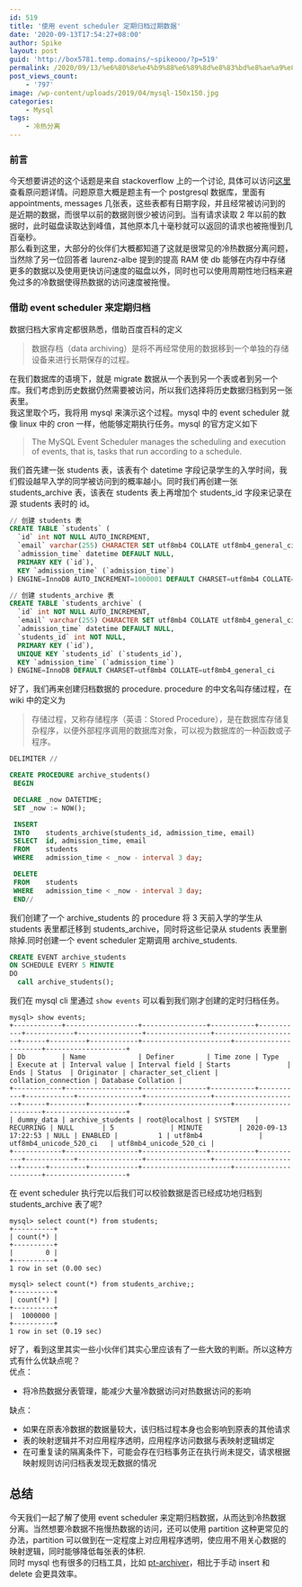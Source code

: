 ```yaml
---
id: 519
title: '使用 event scheduler 定期归档过期数据'
date: '2020-09-13T17:54:27+08:00'
author: Spike
layout: post
guid: 'http://box5781.temp.domains/~spikeooo/?p=519'
permalink: /2020/09/13/%e6%80%8e%e4%b9%88%e6%89%8d%e8%83%bd%e8%ae%a9%e8%bf%87%e6%9c%9f%e6%95%b0%e6%8d%ae%e4%b8%8d%e6%8b%96%e6%85%a2%e6%95%b4%e4%b8%aa%e8%a1%a8/
post_views_count:
    - '797'
image: /wp-content/uploads/2019/04/mysql-150x150.jpg
categories:
    - Mysql
tags:
    - 冷热分离
---
```


### 前言

今天想要讲述的这个话题是来自 stackoverflow 上的一个讨论, 具体可以访问[这里](https://stackoverflow.com/questions/63789858/postgresql-requests-on-rarely-used-data-slow-everything/63790504#63790504 "这里")查看原问题详情。问题原意大概是题主有一个 postgresql 数据库，里面有 appointments, messages 几张表，这些表都有日期字段，并且经常被访问到的是近期的数据，而很早以前的数据则很少被访问到。当有请求读取 2 年以前的数据时，此时磁盘读取达到峰值，其他原本几十毫秒就可以返回的请求也被拖慢到几百毫秒。  
那么看到这里，大部分的伙伴们大概都知道了这就是很常见的冷热数据分离问题，当然除了另一位回答者 laurenz-albe 提到的提高 RAM 使 db 能够在内存中存储更多的数据以及使用更快访问速度的磁盘以外，同时也可以使用周期性地归档来避免过多的冷数据使得热数据的访问速度被拖慢。

### 借助 event scheduler 来定期归档

数据归档大家肯定都很熟悉，借助百度百科的定义

> 数据存档（data archiving）是将不再经常使用的数据移到一个单独的存储设备来进行长期保存的过程。

在我们数据库的语境下，就是 migrate 数据从一个表到另一个表或者到另一个库。我们考虑到历史数据仍然需要被访问，所以我们选择将历史数据归档到另一张表里。  
我这里取个巧，我将用 mysql 来演示这个过程。mysql 中的 event scheduler 就像 linux 中的 cron 一样，他能够定期执行任务。mysql 的官方定义如下

> The MySQL Event Scheduler manages the scheduling and execution of events, that is, tasks that run according to a schedule.

我们首先建一张 students 表，该表有个 datetime 字段记录学生的入学时间，我们假设越早入学的同学被访问到的概率越小。同时我们再创建一张 students\_archive 表，该表在 students 表上再增加个 students\_id 字段来记录在源 students 表时的 id。

```sql
// 创建 students 表
CREATE TABLE `students` (
  `id` int NOT NULL AUTO_INCREMENT,
  `email` varchar(255) CHARACTER SET utf8mb4 COLLATE utf8mb4_general_ci DEFAULT NULL,
  `admission_time` datetime DEFAULT NULL,
  PRIMARY KEY (`id`),
  KEY `admission_time` (`admission_time`)
) ENGINE=InnoDB AUTO_INCREMENT=1000001 DEFAULT CHARSET=utf8mb4 COLLATE=utf8mb4_general_ci

// 创建 students_archive 表
CREATE TABLE `students_archive` (
  `id` int NOT NULL AUTO_INCREMENT,
  `email` varchar(255) CHARACTER SET utf8mb4 COLLATE utf8mb4_general_ci DEFAULT NULL,
  `admission_time` datetime DEFAULT NULL,
  `students_id` int NOT NULL,
  PRIMARY KEY (`id`),
  UNIQUE KEY `students_id` (`students_id`),
  KEY `admission_time` (`admission_time`)
) ENGINE=InnoDB DEFAULT CHARSET=utf8mb4 COLLATE=utf8mb4_general_ci
```

好了，我们再来创建归档数据的 procedure. procedure 的中文名叫存储过程，在 wiki 中的定义为

> 存储过程，又称存储程序（英语：Stored Procedure），是在数据库存储复杂程序，以便外部程序调用的数据库对象，可以视为数据库的一种函数或子程序。

```sql
DELIMITER //

CREATE PROCEDURE archive_students()
 BEGIN

 DECLARE _now DATETIME;
 SET _now := NOW();

 INSERT
 INTO    students_archive(students_id, admission_time, email)
 SELECT  id, admission_time, email
 FROM    students
 WHERE   admission_time < _now - interval 3 day;

 DELETE
 FROM    students
 WHERE   admission_time < _now - interval 3 day;
 END//
```

我们创建了一个 archive\_students 的 procedure 将 3 天前入学的学生从 students 表里都迁移到 students\_archive，同时将这些记录从 students 表里删除掉.同时创建一个 event scheduler 定期调用 archive\_students.

```sql
CREATE EVENT archive_students
ON SCHEDULE EVERY 5 MINUTE
DO 
  call archive_students();
```

我们在 mysql cli 里通过 ``show events`` 可以看到我们刚才创建的定时归档任务。

```
mysql> show events;
+------------+------------------+----------------+-----------+-----------+------------+----------------+----------------+---------------------+------+---------+------------+----------------------+----------------------+--------------------+
| Db         | Name             | Definer        | Time zone | Type      | Execute at | Interval value | Interval field | Starts              | Ends | Status  | Originator | character_set_client | collation_connection | Database Collation |
+------------+------------------+----------------+-----------+-----------+------------+----------------+----------------+---------------------+------+---------+------------+----------------------+----------------------+--------------------+
| dummy_data | archive_students | root@localhost | SYSTEM    | RECURRING | NULL       | 5              | MINUTE         | 2020-09-13 17:22:53 | NULL | ENABLED |          1 | utf8mb4              | utf8mb4_unicode_520_ci   | utf8mb4_unicode_520_ci |
+------------+------------------+----------------+-----------+-----------+------------+----------------+----------------+---------------------+------+---------+------------+----------------------+----------------------+--------------------+
```

在 event scheduler 执行完以后我们可以校验数据是否已经成功地归档到 students\_archive 表了呢?

```
mysql> select count(*) from students;
+----------+
| count(*) |
+----------+
|        0 |
+----------+
1 row in set (0.00 sec)

mysql> select count(*) from students_archive;;
+----------+
| count(*) |
+----------+
|  1000000 |
+----------+
1 row in set (0.19 sec)
```

好了，看到这里其实一些小伙伴们其实心里应该有了一些大致的判断。所以这种方式有什么优缺点呢？  
优点：

- 将冷热数据分表管理，能减少大量冷数据访问对热数据访问的影响

缺点：

- 如果在原表冷数据的数据量较大，该归档过程本身也会影响到原表的其他请求
- 表的映射逻辑并不对应用程序透明，应用程序访问数据与表映射逻辑绑定
- 在可重复读的隔离条件下，可能会存在归档事务正在执行尚未提交，请求根据映射规则访问归档表发现无数据的情况

## 总结

今天我们一起了解了使用 event scheduler 来定期归档数据，从而达到冷热数据分离。当然想要冷数据不拖慢热数据的访问，还可以使用 partition 这种更常见的办法，partition 可以做到在一定程度上对应用程序透明，使应用不用关心数据的映射逻辑，同时能够降低每张表的体积.  
同时 mysql 也有很多的归档工具，比如 [pt-archiver](https://www.percona.com/doc/percona-toolkit/LATEST/pt-archiver.html "pt-archiver")，相比于手动 insert 和 delete 会更具效率。